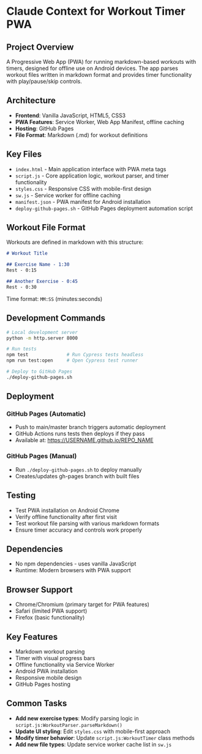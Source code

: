 # Claude Context for Workout Timer PWA

## Project Overview
A Progressive Web App (PWA) for running markdown-based workouts with timers, designed for offline use on Android devices. The app parses workout files written in markdown format and provides timer functionality with play/pause/skip controls.

## Architecture
- **Frontend**: Vanilla JavaScript, HTML5, CSS3
- **PWA Features**: Service Worker, Web App Manifest, offline caching
- **Hosting**: GitHub Pages
- **File Format**: Markdown (.md) for workout definitions

## Key Files
- `index.html` - Main application interface with PWA meta tags
- `script.js` - Core application logic, workout parser, and timer functionality
- `styles.css` - Responsive CSS with mobile-first design
- `sw.js` - Service worker for offline caching
- `manifest.json` - PWA manifest for Android installation
- `deploy-github-pages.sh` - GitHub Pages deployment automation script

## Workout File Format
Workouts are defined in markdown with this structure:
```markdown
# Workout Title

## Exercise Name - 1:30
Rest - 0:15

## Another Exercise - 0:45
Rest - 0:30
```
Time format: `MM:SS` (minutes:seconds)

## Development Commands
```bash
# Local development server
python -m http.server 8000

# Run tests
npm test              # Run Cypress tests headless
npm run test:open     # Open Cypress test runner

# Deploy to GitHub Pages
./deploy-github-pages.sh
```

## Deployment

### GitHub Pages (Automatic)
- Push to main/master branch triggers automatic deployment
- GitHub Actions runs tests then deploys if they pass
- Available at: https://USERNAME.github.io/REPO_NAME

### GitHub Pages (Manual)
- Run `./deploy-github-pages.sh` to deploy manually
- Creates/updates gh-pages branch with built files

## Testing
- Test PWA installation on Android Chrome
- Verify offline functionality after first visit
- Test workout file parsing with various markdown formats
- Ensure timer accuracy and controls work properly

## Dependencies
- No npm dependencies - uses vanilla JavaScript
- Runtime: Modern browsers with PWA support

## Browser Support
- Chrome/Chromium (primary target for PWA features)
- Safari (limited PWA support)
- Firefox (basic functionality)

## Key Features
- Markdown workout parsing
- Timer with visual progress bars
- Offline functionality via Service Worker
- Android PWA installation
- Responsive mobile design
- GitHub Pages hosting

## Common Tasks
- **Add new exercise types**: Modify parsing logic in `script.js:WorkoutParser.parseMarkdown()`
- **Update UI styling**: Edit `styles.css` with mobile-first approach
- **Modify timer behavior**: Update `script.js:WorkoutTimer` class methods
- **Add new file types**: Update service worker cache list in `sw.js`
